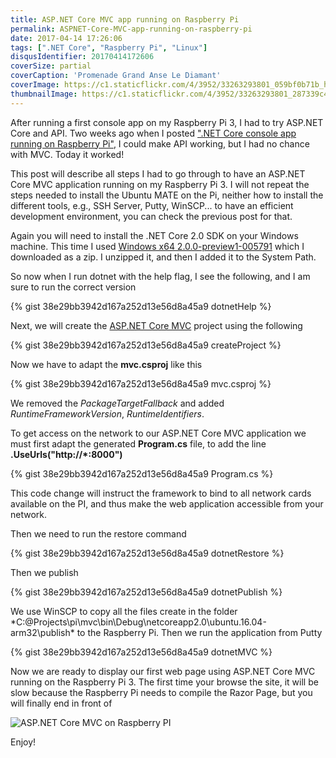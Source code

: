 ```yaml
---
title: ASP.NET Core MVC app running on Raspberry Pi
permalink: ASPNET-Core-MVC-app-running-on-raspberry-pi
date: 2017-04-14 17:26:06
tags: [".NET Core", "Raspberry Pi", "Linux"]
disqusIdentifier: 20170414172606
coverSize: partial
coverCaption: 'Promenade Grand Anse Le Diamant'
coverImage: https://c1.staticflickr.com/4/3952/33263293801_059bf0b71b_h.jpg
thumbnailImage: https://c1.staticflickr.com/4/3952/33263293801_287339c443_q.jpg
---
```


After running a first console app on my Raspberry Pi 3, I had to try ASP.NET Core and API. Two weeks ago when I posted [".NET Core console app running on Raspberry Pi"](http://laurentkempe.com/2017/04/03/Dotnet-Core-app-running-on-raspberry-pi/), I could make API working, but I had no chance with MVC. Today it worked!

<!-- more -->

This post will describe all steps I had to go through to have an ASP.NET Core MVC application running on my Raspberry Pi 3. I will not repeat the steps needed to install the Ubuntu MATE on the Pi, neither how to install the different tools, e.g., SSH Server, Putty, WinSCP... to have an efficient development environment, you can check the previous post for that.

Again you will need to install the .NET Core 2.0 SDK on your Windows machine. This time I used [Windows x64 2.0.0-preview1-005791](https://github.com/dotnet/cli/tree/master) which I downloaded as a zip. I unzipped it, and then I added it to the System Path.

So now when I run dotnet with the help flag, I see the following, and I am sure to run the correct version

<div style="clear:both;"></div>{% gist 38e29bb3942d167a252d13e56d8a45a9 dotnetHelp %}

Next, we will create the [ASP.NET Core MVC](https://docs.microsoft.com/en-us/aspnet/core/) project using the following

<div style="clear:both;"></div>{% gist 38e29bb3942d167a252d13e56d8a45a9 createProject %}

Now we have to adapt the **mvc.csproj** like this

<div style="clear:both;"></div>{% gist 38e29bb3942d167a252d13e56d8a45a9 mvc.csproj %}

We removed the *PackageTargetFallback* and added *RuntimeFrameworkVersion*, *RuntimeIdentifiers*.

To get access on the network to our ASP.NET Core MVC application we must first adapt the generated **Program.cs** file, to add the line **.UseUrls("http://*:8000")**

<div style="clear:both;"></div>{% gist 38e29bb3942d167a252d13e56d8a45a9 Program.cs %}

This code change will instruct the framework to bind to all network cards available on the PI, and thus make the web application accessible from your network.

Then we need to run the restore command

<div style="clear:both;"></div>{% gist 38e29bb3942d167a252d13e56d8a45a9 dotnetRestore %}

Then we publish 

<div style="clear:both;"></div>{% gist 38e29bb3942d167a252d13e56d8a45a9 dotnetPublish %}

We use WinSCP to copy all the files create in the folder *C:\@Projects\pi\mvc\bin\Debug\netcoreapp2.0\ubuntu.16.04-arm32\publish\* to the Raspberry Pi. Then we run the application from Putty

<div style="clear:both;"></div>{% gist 38e29bb3942d167a252d13e56d8a45a9 dotnetMVC %}

Now we are ready to display our first web page using ASP.NET Core MVC running on the Raspberry Pi 3. The first time your browse the site, it will be slow because the Raspberry Pi needs to compile the Razor Page, but you will finally end in front of

![ASP.NET Core MVC on Raspberry PI](https://c1.staticflickr.com/3/2818/33902220761_b539cfd3fa_o.png)

Enjoy!